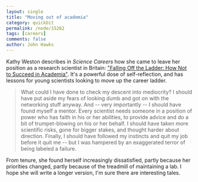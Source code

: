 ```yaml
---
layout: single 
title: "Moving out of academia" 
category: quickbit
permalink: /node/15262
tags: [careers] 
comments: false 
author: John Hawks 
---
```


Kathy Weston describes in <i>Science Careers</i> how she came to leave her position as a research scientist in Britain: <a href="http://sciencecareers.sciencemag.org/career_magazine/previous_issues/articles/2011_02_04/caredit.a1100011">"Falling Off the Ladder: How Not to Succeed in Academia"</a>. It's a powerful dose of self-reflection, and has lessons for young scientists looking to move up the career ladder. 

<blockquote>What could I have done to check my descent into mediocrity? I should have put aside my fears of looking dumb and got on with the networking stuff anyway. And -- very importantly -- I should have found myself a mentor. Every scientist needs someone in a position of power who has faith in his or her abilities, to provide advice and do a bit of trumpet-blowing on his or her behalf. I should have taken more scientific risks, gone for bigger stakes, and thought harder about direction. Finally, I should have followed my instincts and quit my job before it quit me -- but I was hampered by an exaggerated terror of being labeled a failure.</blockquote>

From tenure, she found herself increasingly dissatisfied, partly because her priorities changed, partly because of the treadmill of maintaining a lab. I hope she will write a longer version, I'm sure there are interesting tales. 

